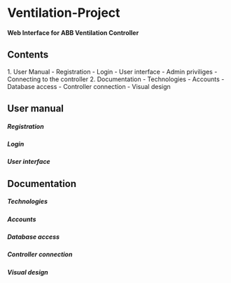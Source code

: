 # Ventilation-Project
<h4>Web Interface for ABB Ventilation Controller</h4>

<h2> Contents </h2>
1. User Manual
  - Registration
  - Login
  - User interface
  - Admin priviliges
  - Connecting to the controller
2. Documentation
  - Technologies
  - Accounts
  - Database access
  - Controller connection
  - Visual design

<h2> User manual </h2>

<h5> Registration </h5>

<h5> Login </h5>

<h5> User interface </h5>

<h2> Documentation </h2>

<h5> Technologies </h5>

<h5> Accounts </h5>

<h5> Database access </h5>

<h5> Controller connection </h5>

<h5> Visual design </h5>
